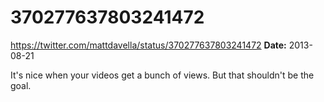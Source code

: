 # 370277637803241472
https://twitter.com/mattdavella/status/370277637803241472
**Date:** 2013-08-21

It's nice when your videos get a bunch of views. But that shouldn't be the goal.
